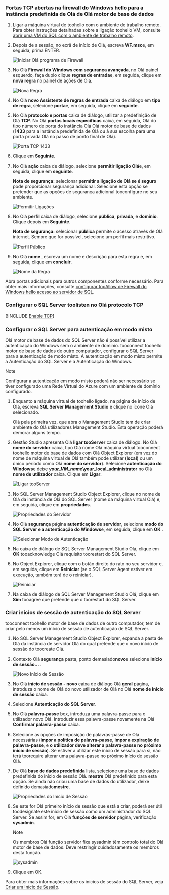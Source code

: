 ### <a name="open-tcp-ports-in-hello-windows-firewall-for-hello-default-instance-of-hello-database-engine"></a>Portas TCP abertas na firewall do Windows hello para a instância predefinida de Olá de Olá motor de base de dados
1. Ligar a máquina virtual de toohello com o ambiente de trabalho remoto. Para obter instruções detalhadas sobre a ligação toohello VM, consulte [abrir uma VM do SQL com o ambiente de trabalho remoto](../articles/virtual-machines/windows/sql/virtual-machines-windows-portal-sql-server-provision.md#open-the-vm-with-remote-desktop).
2. Depois de a sessão, no ecrã de início de Olá, escreva **WF.msc**e, em seguida, prima ENTER.
   
    ![Iniciar Olá programa de Firewall](./media/virtual-machines-sql-server-connection-steps/12Open-WF.png)
3. No Olá **Firewall do Windows com segurança avançada**, no Olá painel esquerdo, faça duplo clique **regras de entrada**e, em seguida, clique em **nova regra** no painel de ações de Olá.
   
    ![Nova Regra](./media/virtual-machines-sql-server-connection-steps/13New-FW-Rule.png)
4. No Olá **novo Assistente de regras de entrada** caixa de diálogo em **tipo de regra**, selecione **porta**e, em seguida, clique em **seguinte**.
5. No Olá **protocolo e portas** caixa de diálogo, utilizar a predefinição de Olá **TCP**. No Olá **portas locais específicas** caixa, em seguida, Olá do tipo número de porta do instância Olá Olá motor de base de dados (**1433** para a instância predefinida de Olá ou à sua escolha para uma porta privada Olá no passo de ponto final de Olá).
   
    ![Porta TCP 1433](./media/virtual-machines-sql-server-connection-steps/14Port-1433.png)
6. Clique em **Seguinte**.
7. No Olá **ação** caixa de diálogo, selecione **permitir ligação Olá**e, em seguida, clique em **seguinte**.
   
    **Nota de segurança:** selecionar **permitir a ligação de Olá se é seguro** pode proporcionar segurança adicional. Selecione esta opção se pretender que as opções de segurança adicional tooconfigure no seu ambiente.
   
    ![Permitir Ligações](./media/virtual-machines-sql-server-connection-steps/15Allow-Connection.png)
8. No Olá **perfil** caixa de diálogo, selecione **pública**, **privada**, e **domínio**. Clique depois em **Seguinte**.
   
    **Nota de segurança:** selecionar **pública** permite o acesso através de Olá internet. Sempre que for possível, selecione um perfil mais restritivo.
   
    ![Perfil Público](./media/virtual-machines-sql-server-connection-steps/16Public-Private-Domain-Profile.png)
9. No Olá **nome** , escreva um nome e descrição para esta regra e, em seguida, clique em **concluir**.
   
    ![Nome da Regra](./media/virtual-machines-sql-server-connection-steps/17Rule-Name.png)

Abra portas adicionais para outros componentes conforme necessário. Para obter mais informações, consulte [configurar tooAllow de Firewall do Windows hello acesso ao servidor de SQL](http://msdn.microsoft.com/library/cc646023.aspx).

### <a name="configure-sql-server-toolisten-on-hello-tcp-protocol"></a>Configurar o SQL Server toolisten no Olá protocolo TCP

[!INCLUDE [Enable TCP](virtual-machines-sql-server-connection-tcp-protocol.md)]

### <a name="configure-sql-server-for-mixed-mode-authentication"></a>Configurar o SQL Server para autenticação em modo misto
Olá motor de base de dados do SQL Server não é possível utilizar a autenticação do Windows sem o ambiente de domínio. tooconnect toohello motor de base de dados de outro computador, configurar o SQL Server para a autenticação de modo misto. A autenticação em modo misto permite a Autenticação do SQL Server e a Autenticação do Windows.

> [!NOTE]
> Configurar a autenticação em modo misto poderá não ser necessário se tiver configurado uma Rede Virtual do Azure com um ambiente de domínio configurado.
> 
> 

1. Enquanto a máquina virtual de toohello ligado, na página de início de Olá, escreva **SQL Server Management Studio** e clique no ícone Olá selecionado.
   
    Olá pela primeira vez, que abra o Management Studio tem de criar ambiente do Olá utilizadores Management Studio. Esta operação poderá demorar alguns tempo.
2. Gestão Studio apresenta Olá **ligar tooServer** caixa de diálogo. No Olá **nome do servidor** caixa, tipo Olá nome Olá máquina virtual tooconnect toohello motor de base de dados com Olá Object Explorer (em vez do nome de máquina virtual de Olá também pode utilizar **(local)** ou um único período como Olá **nome do servidor**). Selecione **autenticação do Windows**e deixe  ***your_VM_name*\your_local_administrator** no Olá **nome de utilizador** caixa. Clique em **Ligar**.
   
    ![Ligar tooServer](./media/virtual-machines-sql-server-connection-steps/19Connect-to-Server.png)
3. No SQL Server Management Studio Object Explorer, clique no nome de Olá da instância de Olá do SQL Server (nome da máquina virtual Olá) e, em seguida, clique em **propriedades**.
   
    ![Propriedades do Servidor](./media/virtual-machines-sql-server-connection-steps/20Server-Properties.png)
4. No Olá **segurança** página **autenticação de servidor**, selecione **modo do SQL Server e a autenticação do Windows**e, em seguida, clique em **OK** .
   
    ![Selecionar Modo de Autenticação](./media/virtual-machines-sql-server-connection-steps/21Mixed-Mode.png)
5. Na caixa de diálogo de SQL Server Management Studio Olá, clique em **OK** tooacknowledge Olá requisito toorestart do SQL Server.
6. No Object Explorer, clique com o botão direito do rato no seu servidor e, em seguida, clique em **Reiniciar** (se o SQL Server Agent estiver em execução, também terá de o reiniciar).
   
    ![Reiniciar](./media/virtual-machines-sql-server-connection-steps/22Restart2.png)
7. Na caixa de diálogo de SQL Server Management Studio Olá, clique em **Sim** tooagree que pretende que o toorestart do SQL Server.

### <a name="create-sql-server-authentication-logins"></a>Criar inícios de sessão de autenticação do SQL Server
tooconnect toohello motor de base de dados de outro computador, tem de criar pelo menos um início de sessão de autenticação de SQL Server.

1. No SQL Server Management Studio Object Explorer, expanda a pasta de Olá da instância de servidor Olá do qual pretende que o novo início de sessão do toocreate Olá.
2. Contexto Olá **segurança** pasta, ponto demasiado**novo**e selecione **início de sessão...** .
   
    ![Novo Início de Sessão](./media/virtual-machines-sql-server-connection-steps/23New-Login.png)
3. No Olá **início de sessão - novo** caixa de diálogo Olá **geral** página, introduza o nome de Olá do novo utilizador de Olá no Olá **nome de início de sessão** caixa.
4. Selecione **Autenticação do SQL Server**.
5. No Olá **palavra-passe** box, introduza uma palavra-passe para o utilizador novo Olá. Introduzir essa palavra-passe novamente na Olá **Confirmar palavra-passe** caixa.
6. Selecione as opções de imposição de palavras-passe de Olá necessárias (**impor a política de palavra-passe**, **impor a expiração de palavra-passe**, e **o utilizador deve alterar a palavra-passe no próximo início de sessão**). Se estiver a utilizar este início de sessão para si, não terá toorequire alterar uma palavra-passe no próximo início de sessão Olá.
7. De Olá **base de dados predefinida** lista, selecione uma base de dados predefinida do início de sessão Olá. **mestre** Olá predefinido para esta opção. Se ainda não criou uma base de dados do utilizador, deixe definido demasiado**mestre**.
   
    ![Propriedades do Início de Sessão](./media/virtual-machines-sql-server-connection-steps/24Test-Login.png)
8. Se este for Olá primeiro início de sessão que está a criar, poderá ser útil toodesignate este início de sessão como um administrador do SQL Server. Se assim for, em Olá **funções de servidor** página, verificação **sysadmin**.
   
   > [!NOTE]
   > Os membros Olá função servidor fixa sysadmin têm controlo total do Olá motor de base de dados. Deve restringir cuidadosamente os membros desta função.
   > 
   > 
   
   ![sysadmin](./media/virtual-machines-sql-server-connection-steps/25sysadmin.png)
9. Clique em OK.

Para obter mais informações sobre os inícios de sessão do SQL Server, veja [Criar um Início de Sessão](http://msdn.microsoft.com/library/aa337562.aspx).

